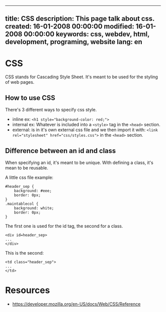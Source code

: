 -----
title: CSS
description: This page talk about css.
created: 16-01-2008 00:00:00
modified: 16-01-2008 00:00:00
keywords: css, webdev, html, development, programing, website
lang: en
-----

# CSS

CSS stands for Cascading Style Sheet. It's meant to be used for the styling of 
web pages.

## How to use CSS

There's 3 different ways to specify css style.

* inline ex: `<h1 style="background-color: red;">`
* internal ex: Whatever is included into a `<style>` tag in the `<head>` section.
* external: is in it's own external css file and we then import it with: `<link 
  rel="stylesheet" href="css/styles.css">` in the `<head>` section.

## Difference between an id and class

When specifying an id, it's meant to be unique. With defining a class, it's 
mean to be reusable.

A little css file example:

```
#header_sep {
    background: #eee;
    border: 0px;
}
.maintablecol {
    background: white;
    border: 0px;
}
```

The first one is used for the id tag, the second for a class.

```
<div id=header_sep>
...
</div>
```

This is the second:

```
<td class="header_sep">
...
</td>
```

# Resources

* https://developer.mozilla.org/en-US/docs/Web/CSS/Reference